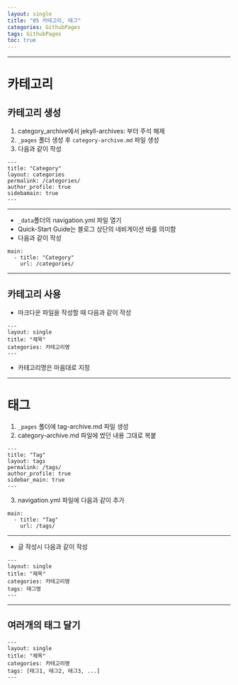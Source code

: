 ```yaml
---
layout: single
title: "05 카테고리, 태그" 
categories: GithubPages
tags: GithubPages
toc: true
---
```

---
# 카테고리
## 카테고리 생성
1. category_archive에서 jekyll-archives: 부터 주석 해제
2. `_pages` 폴더 생성 후 `category-archive.md` 파일 생성
3. 다음과 같이 작성
```
---
title: "Category"
layout: categories
permalink: /categories/
author_profile: true
sidebamain: true
---
```
---
- `_data`폴더의 navigation.yml 파일 열기
- Quick-Start Guide는 블로그 상단의 네비게이션 바를 의미함
- 다음과 같이 작성
```
main:
  - title: "Category"
    url: /categories/
```
---
## 카테고리 사용
- 마크다운 파일을 작성할 때 다음과 같이 작성
```
---
layout: single
title: "제목" 
categories: 카테고리명
---
```
- 카테고리명은 마음대로 지정
---
# 태그
1. `_pages` 폴더에 tag-archive.md 파일 생성
2. category-archive.md 파일에 썼던 내용 그대로 복붙
```
---
title: "Tag"
layout: tags
permalink: /tags/
author_profile: true
sidebar_main: true
---
```
3. navigation.yml 파일에 다음과 같이 추가
```
main:
  - title: "Tag"
    url: /tags/
```
---
- 글 작성시 다음과 같이 작성
```
---
layout: single
title: "제목" 
categories: 카테고리명
tags: 태그명
---
```
---
## 여러개의 태그 달기
```
---
layout: single
title: "제목" 
categories: 카테고리명
tags: [태그1, 태그2, 태그3, ...]
---
```